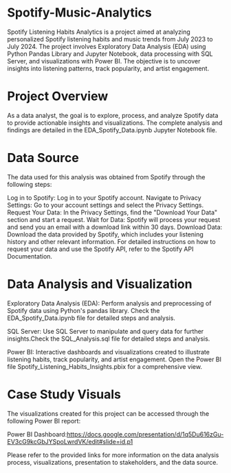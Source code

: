 # Spotify-Music-Analytics

Spotify Listening Habits Analytics is a project aimed at analyzing personalized Spotify listening habits and music trends from July 2023 to July 2024. The project involves Exploratory Data Analysis (EDA) using Python Pandas Library and Jupyter Notebook, data processing with SQL Server, and visualizations with Power BI. The objective is to uncover insights into listening patterns, track popularity, and artist engagement.

# Project Overview
As a data analyst, the goal is to explore, process, and analyze Spotify data to provide actionable insights and visualizations. The complete analysis and findings are detailed in the EDA_Spotify_Data.ipynb Jupyter Notebook file.

# Data Source
The data used for this analysis was obtained from Spotify through the following steps:

Log in to Spotify: Log in to your Spotify account.
Navigate to Privacy Settings: Go to your account settings and select the Privacy Settings.
Request Your Data: In the Privacy Settings, find the "Download Your Data" section and start a request.
Wait for Data: Spotify will process your request and send you an email with a download link within 30 days.
Download Data: Download the data provided by Spotify, which includes your listening history and other relevant information.
For detailed instructions on how to request your data and use the Spotify API, refer to the Spotify API Documentation.

# Data Analysis and Visualization
Exploratory Data Analysis (EDA): Perform analysis and preprocessing of Spotify data using Python's pandas library. Check the EDA_Spotify_Data.ipynb file for detailed steps and analysis.

SQL Server: Use SQL Server to manipulate and query data for further insights.Check the SQL_Analysis.sql file for detailed steps and analysis.

Power BI: Interactive dashboards and visualizations created to illustrate listening habits, track popularity, and artist engagement.
Open the Power BI file Spotify_Listening_Habits_Insights.pbix for a comprehensive view.

# Case Study Visuals
The visualizations created for this project can be accessed through the following Power BI report:

Power BI Dashboard:https://docs.google.com/presentation/d/1q5Du616zGu-EV3cG9kcGbJYSpoLwrdVK/edit#slide=id.p1

Please refer to the provided links for more information on the data analysis process, visualizations, presentation to stakeholders, and the data source.

